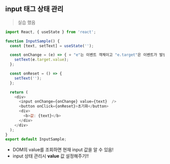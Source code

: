 ## input 태그 상태 관리
> 실습 했음 

```javascript
import React, { useState } from 'react';

function InputSample() {
  const [text, setText] = useState('');

  const onChange = (e) => { ⭐️ "e"는 이벤트 객체이고 "e.target"은 이벤트가 발생한 input DOM 이다.
    setText(e.target.value);
  };

  const onReset = () => {
    setText('');
  };

  return (
    <div>
      <input onChange={onChange} value={text}  />
      <button onClick={onReset}>초기화</button>
      <div>
        <b>값: {text}</b>
      </div>
    </div>
  );
}
export default InputSample;

```
* DOM의 value를 조회하면 현재 input 값을 알 수 있음! 
* input 상태 관리시 **value** 값 설정해주기!!
